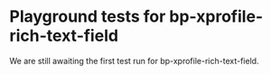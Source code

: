 # Playground tests for bp-xprofile-rich-text-field
We are still awaiting the first test run for bp-xprofile-rich-text-field.
